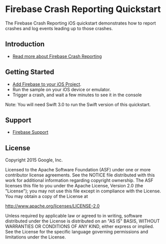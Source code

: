Firebase Crash Reporting Quickstart
=============================

The Firebase Crash Reporting iOS quickstart demonstrates how to report crashes and log
events leading up to those crashes.

Introduction
------------

- [Read more about Firebase Crash Reporting](https://firebase.google.com/docs/crash/)

Getting Started
---------------

- [Add Firebase to your iOS Project](https://firebase.google.com/docs/ios/setup).
- Run the sample on your iOS device or emulator.
- Trigger a crash, and wait a few minutes to see it in the console

Note: You will need Swift 3.0 to run the Swift version of this quickstart.

Support
-------

- [Firebase Support](https://firebase.google.com/support/)

License
-------

Copyright 2015 Google, Inc.

Licensed to the Apache Software Foundation (ASF) under one or more contributor
license agreements.  See the NOTICE file distributed with this work for
additional information regarding copyright ownership.  The ASF licenses this
file to you under the Apache License, Version 2.0 (the "License"); you may not
use this file except in compliance with the License.  You may obtain a copy of
the License at

  http://www.apache.org/licenses/LICENSE-2.0

Unless required by applicable law or agreed to in writing, software
distributed under the License is distributed on an "AS IS" BASIS, WITHOUT
WARRANTIES OR CONDITIONS OF ANY KIND, either express or implied.  See the
License for the specific language governing permissions and limitations under
the License.
